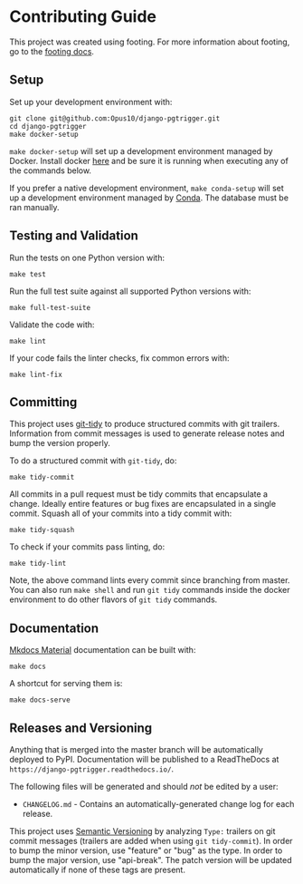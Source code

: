 # Contributing Guide

This project was created using footing. For more information about footing, go to the [footing docs](https://github.com/Opus10/footing).

## Setup

Set up your development environment with:

    git clone git@github.com:Opus10/django-pgtrigger.git
    cd django-pgtrigger
    make docker-setup

`make docker-setup` will set up a development environment managed by Docker. Install docker [here](https://www.docker.com/get-started) and be sure it is running when executing any of the commands below.

If you prefer a native development environment, `make conda-setup` will set up a development environment managed by [Conda](https://conda.io). The database must be ran manually.

## Testing and Validation

Run the tests on one Python version with:

    make test

Run the full test suite against all supported Python versions with:

    make full-test-suite

Validate the code with:

    make lint

If your code fails the linter checks, fix common errors with:

    make lint-fix

## Committing

This project uses [git-tidy](https://github.com/Opus10/git-tidy) to produce structured commits with git trailers. Information from commit messages is used to generate release notes and bump the version properly.

To do a structured commit with `git-tidy`, do:

    make tidy-commit

All commits in a pull request must be tidy commits that encapsulate a change. Ideally entire features or bug fixes are encapsulated in a single commit. Squash all of your commits into a tidy commit with:

    make tidy-squash

To check if your commits pass linting, do:

    make tidy-lint

Note, the above command lints every commit since branching from master. You can also run `make shell` and run `git tidy` commands inside the docker environment to do other flavors of `git tidy` commands.

## Documentation

[Mkdocs Material](https://squidfunk.github.io/mkdocs-material/) documentation can be built with:

    make docs

A shortcut for serving them is:

    make docs-serve

## Releases and Versioning

Anything that is merged into the master branch will be automatically deployed to PyPI. Documentation will be published to a ReadTheDocs at `https://django-pgtrigger.readthedocs.io/`.

The following files will be generated and should *not* be edited by a user:

- `CHANGELOG.md` - Contains an automatically-generated change log for each release.

This project uses [Semantic Versioning](http://semver.org) by analyzing `Type:` trailers on git commit messages (trailers are added when using `git tidy-commit`). In order to bump the minor version, use "feature" or "bug" as the type. In order to bump the major version, use "api-break". The patch version will be updated automatically if none of these tags are present.
